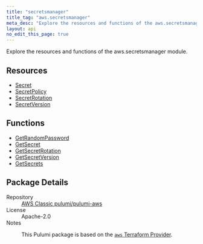 ```yaml
---
title: "secretsmanager"
title_tag: "aws.secretsmanager"
meta_desc: "Explore the resources and functions of the aws.secretsmanager module."
layout: api
no_edit_this_page: true
---
```


<!-- WARNING: this file was generated by Pulumi Docs Generator. -->
<!-- Do not edit by hand unless you're certain you know what you are doing! -->

Explore the resources and functions of the aws.secretsmanager module.

<h2 id="resources">Resources</h2>
<ul class="api">
    <li><a href="secret/" title="Secret"><span class="api-symbol api-symbol--resource"></span>Secret</a></li>
    <li><a href="secretpolicy/" title="SecretPolicy"><span class="api-symbol api-symbol--resource"></span>SecretPolicy</a></li>
    <li><a href="secretrotation/" title="SecretRotation"><span class="api-symbol api-symbol--resource"></span>SecretRotation</a></li>
    <li><a href="secretversion/" title="SecretVersion"><span class="api-symbol api-symbol--resource"></span>SecretVersion</a></li>
</ul>

<h2 id="functions">Functions</h2>
<ul class="api">
    <li><a href="getrandompassword/" title="GetRandomPassword"><span class="api-symbol api-symbol--function"></span>GetRandomPassword</a></li>
    <li><a href="getsecret/" title="GetSecret"><span class="api-symbol api-symbol--function"></span>GetSecret</a></li>
    <li><a href="getsecretrotation/" title="GetSecretRotation"><span class="api-symbol api-symbol--function"></span>GetSecretRotation</a></li>
    <li><a href="getsecretversion/" title="GetSecretVersion"><span class="api-symbol api-symbol--function"></span>GetSecretVersion</a></li>
    <li><a href="getsecrets/" title="GetSecrets"><span class="api-symbol api-symbol--function"></span>GetSecrets</a></li>
</ul>

<h2 id="package-details">Package Details</h2>
<dl class="package-details">
	<dt>Repository</dt>
	<dd><a href="https://github.com/pulumi/pulumi-aws">AWS Classic pulumi/pulumi-aws</a></dd>
	<dt>License</dt>
	<dd>Apache-2.0</dd>
	<dt>Notes</dt>
	<dd><p>This Pulumi package is based on the <a href="https://github.com/hashicorp/terraform-provider-aws"><code>aws</code> Terraform Provider</a>.</p>
</dd>
</dl>

